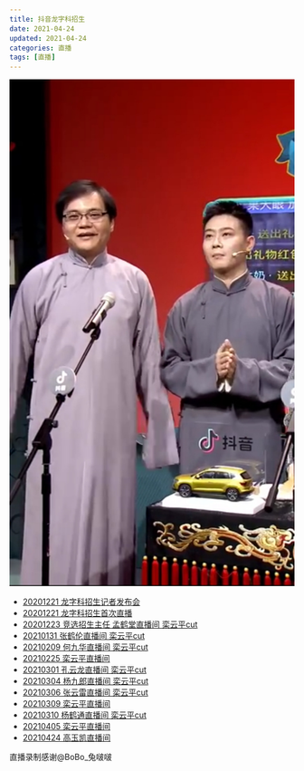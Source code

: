 ```yaml
---
title: 抖音龙字科招生
date: 2021-04-24
updated: 2021-04-24
categories: 直播
tags: [直播]
---
```

![](https://raw.githubusercontent.com/rhenginium/image/main/Screenshot_20210325_121129_com.android.chrome_edi.jpg)

+ [20201221 龙字科招生记者发布会](https://m.weibo.cn/5126735993/4584713522517914 )
+ [20201221 龙字科招生首次直播](https://m.weibo.cn/status/4584653656690504)
+ [20201223 竞选招生主任 孟鹤堂直播间 栾云平cut](https://m.weibo.cn/3169594930/4585420123279484)
+ [20210131 张鹤伦直播间 栾云平cut](https://m.weibo.cn/5126735993/4599154951591194)
+ [20210209 何九华直播间 栾云平cut](https://m.weibo.cn/5126735993/4602851449904359 )
+ [20210225 栾云平直播间](https://m.weibo.cn/6574451359/4608616517340766)
+ [20210301 孔云龙直播间 栾云平cut](https://m.weibo.cn/5126735993/4610074943952095 )
+ [20210304 杨九郎直播间 栾云平cut](https://m.weibo.cn/5126735993/4611165059290136)
+ [20210306 张云雷直播间 栾云平cut](https://m.weibo.cn/5126735993/4611867966440891)
+ [20210309 栾云平直播间](https://m.weibo.cn/6574451359/4612959853085485)
+ [20210310 杨鹤通直播间 栾云平cut](https://m.weibo.cn/5126735993/4613345732466261)
+ [20210405 栾云平直播间](https://m.weibo.cn/status/4622752932173021?)
+ [20210424 高玉凯直播间](https://m.weibo.cn/7540003520/4629666864040970 )

直播录制感谢@BoBo_兔啵啵